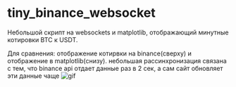 # tiny_binance_websocket

Небольшой скрипт на websockets и matplotlib, отображающий минутные котировки BTC к USDT. 

Для сравнения: отображение котирвки на binance(сверху) и отображение в matplotlib(снизу). небольшая рассинхронизация связана с тем, что binance api отдает данные раз в 2 сек, а сам сайт обновляет эти данные чаще
![gif](https://user-images.githubusercontent.com/71926912/117174004-fc738300-add5-11eb-8e17-b16061621d43.gif)
